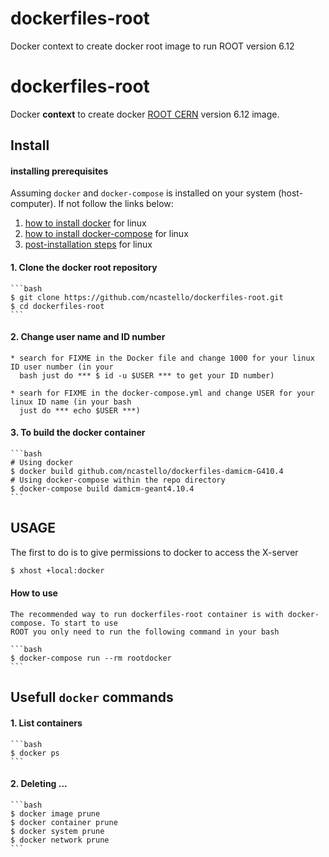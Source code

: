 # dockerfiles-root
Docker context to create docker root image to run ROOT version 6.12
# dockerfiles-root

Docker __context__ to create docker [ROOT CERN](https://root.cern.ch/guides/users-guide "User's guide") version 6.12 image.

## Install

#### installing prerequisites
Assuming `docker` and `docker-compose` is installed on your system (host-computer). If not follow
the links below:

1. [how to install docker](https://docs.docker.com/install/linux/docker-ce/debian/#install-docker-ce-1) for	 linux
2. [how to install docker-compose](https://docs.docker.com/compose/install/#install-compose) for linux
3. [post-installation steps](https://docs.docker.com/install/linux/linux-postinstall/#manage-docker-as-a-non-root-user) for linux


#### 1. Clone the docker root repository

	```bash
	$ git clone https://github.com/ncastello/dockerfiles-root.git
	$ cd dockerfiles-root
	```
#### 2. Change user name and ID number

	* search for FIXME in the Docker file and change 1000 for your linux ID user number (in your
	  bash just do *** $ id -u $USER *** to get your ID number)

	* searh for FIXME in the docker-compose.yml and change USER for your linux ID name (in your bash
	  just do *** echo $USER ***)

#### 3. To build the docker container
   	```bash
   	# Using docker
   	$ docker build github.com/ncastello/dockerfiles-damicm-G410.4
   	# Using docker-compose within the repo directory
   	$ docker-compose build damicm-geant4.10.4
   	```

## USAGE

The first to do is to give permissions to docker to access the X-server
```bash
$ xhost +local:docker
```

#### How to use

    The recommended way to run dockerfiles-root container is with docker-compose. To start to use
    ROOT you only need to run the following command in your bash

    ```bash
    $ docker-compose run --rm rootdocker
    ```


## Usefull `docker` commands

#### 1. List containers
    ```bash
    $ docker ps
    ```

#### 2. Deleting ...
    ```bash
    $ docker image prune
    $ docker container prune
    $ docker system prune
    $ docker network prune
    ```
